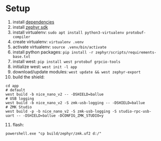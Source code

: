 
# Setup

1. install [dependencies](https://docs.zephyrproject.org/3.5.0/develop/getting_started/index.html#install-dependencies)
2. install [zephyr sdk](https://docs.zephyrproject.org/3.5.0/develop/getting_started/index.html#install-zephyr-sdk)
3. install virtualenv: `sudo apt install python3-virtualenv protobuf-compiler`
4. create virtualenv: `virtualenv .venv`
5. activate virtualenv: `source .venv/bin/activate`
6. install python packages: `pip install -r zephyr/scripts/requirements-base.txt`
7. install west: `pip install west protobuf grpcio-tools`
8. initialize west: `west init -l app`
9. download/update modules: `west update && west zephyr-export`
10. build the shield:
```
cd app
# default
west build -b nice_nano_v2 -- -DSHIELD=ballue
# USB logging
west build -b nice_nano_v2 -S zmk-usb-logging -- -DSHIELD=ballue
# ZMK Studio
west build -p -b nice_nano_v2 -S zmk-usb-logging -S studio-rpc-usb-uart -- -DSHIELD=ballue -DCONFIG_ZMK_STUDIO=y
```
11. flash:
```
powershell.exe "cp build/zephyr/zmk.uf2 d:/"
```